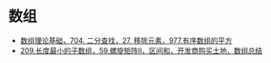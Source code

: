 # 数组 

-  [数组理论基础，704. 二分查找，27. 移除元素，977.有序数组的平方](https://samuelssj123.github.io/contents/ALGORITHMNOTES/Array(1).html)
-  [209.长度最小的子数组，59.螺旋矩阵II，区间和，开发商购买土地，数组总结](https://samuelssj123.github.io/contents/ALGORITHMNOTES/Array(2).html)
